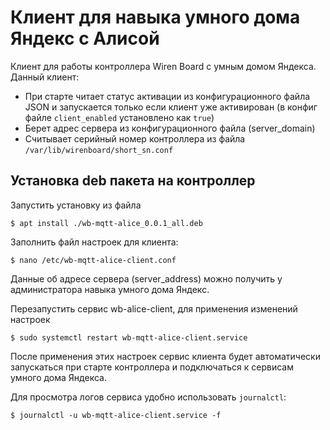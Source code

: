 # Клиент для навыка умного дома Яндекс с Алисой

Клиент для работы контроллера Wiren Board с умным домом Яндекса.
Данный клиент:

- При старте читает статус активации из конфигурационного файла JSON
  и запускается только если клиент уже активирован (в конфиг файле
  `client_enabled` установлено как `true`)
- Берет адрес сервера из конфигурационного файла (server_domain)
- Считывает серийный номер контроллера из файла `/var/lib/wirenboard/short_sn.conf`

## Установка deb пакета на контроллер

Запустить установку из файла

```terminal
$ apt install ./wb-mqtt-alice_0.0.1_all.deb
```

Заполнить файл настроек для клиента:

```terminal
$ nano /etc/wb-mqtt-alice-client.conf
```

Данные об адресе сервера (server_address) можно получить у администратора
навыка умного дома Яндекс.

Перезапустить сервис wb-alice-client, для применения изменений настроек

```terminal
$ sudo systemctl restart wb-mqtt-alice-client.service
```

После применения этих настроек сервис клиента будет автоматически запускаться
при старте контроллера и подключаться к сервисам умного дома Яндекса.

Для просмотра логов сервиса удобно использовать `journalctl`:

```terminal
$ journalctl -u wb-mqtt-alice-client.service -f
```
